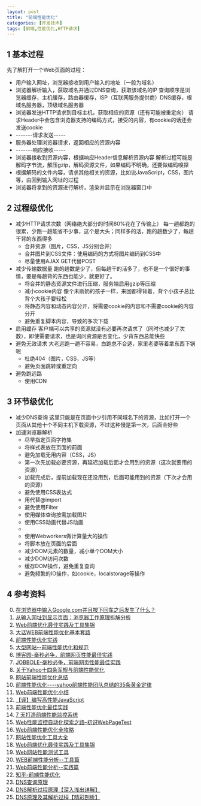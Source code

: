 ```yaml
---
layout: post
title: "前端性能优化"
categories: [开发技术]
tags: [前端,性能优化,HTTP请求]
---
```


## 1 基本过程
先了解打开一个Web页面的过程：

+ 用户输入网址，浏览器接收到用户输入的地址（一般为域名）
+ 浏览器解析输入，获取域名并通过DNS查询，获取该域名的IP
  查询顺序是浏览器缓存，主机缓存，路由器缓存，ISP（互联网服务提供商）DNS缓存，根域名服务器，顶级域名服务器
+ 浏览器发送HTTP请求到目标主机，获取相应的资源（还有可能被重定向）
  请求Header中会包含浏览器支持的编码方式，接受的内容，有cookie的话还会发送cookie
+ -------请求发送-----
+ 服务器处理浏览器请求，返回相应的资源内容
+ -------响应接收-----
+ 浏览器接收到资源内容，根据响应Header信息解析资源内容
  解析过程可能是解码字节流，解压gzip，解码资源文件，如果编码不明确，还要做编码嗅探
+ 根据解码的文件内容，请求其他相关的资源，比如说JavaScript，CSS，图片等，由回到输入网址的过程
+ 浏览器将拿到的资源进行解析，渲染并显示在浏览器窗口中



## 2 过程级优化
+ 减少HTTP请求次数（网络绝大部分的时间80%花在了传输上）
  每一趟都跑的很累，少跑一趟能省不少事，这个是大头；同样多的活，跑的趟数少了，每趟干背的东西得多
  + 合并资源（图片，CSS，JS分别合并）
  + 合并图片到CSS文件：使用编码的方式将图片编码到CSS中
  + 尽量使用AJAX GET代替POST
+ 减少传输数据量
  跑的趟数是少了，但每趟干的活多了，也不是一个很好的事情，要是每趟背的东西也能少，就更好了。
  + 将合并的静态资源文件进行压缩，服务端启用gzip等压缩
  + 减小cookie内容
    像个未断奶的孩子一样，来回都得背着，背个小孩子总比背个大孩子要轻松
  + 将静态内容和动态内容分开，将需要cookie的内容和不需要cookie的内容分开
  + 避免重复脚本内容，导致的多次下载
+ 启用缓存
  客户端可以共享的资源就没有必要再次请求了（同时也减少了次数），即使需要请求，也是询问资源是否变化，少背东西总能快些
+ 避免无效请求
  大老远跑一趟不容易，白跑总不合适，家里老婆等着拿东西下锅呢
  + 杜绝404（图片，CSS，JS等）
  + 避免页面跳转或重定向  
+ 避免跑远路
  + 使用CDN

## 3 环节级优化
+ 减少DNS查询
  这里只能是在页面中少引用不同域名下的资源，比如打开一个页面从其他十个不同主机下载资源，不过这种慢是第一次，后面会好些
+ 加速浏览器解析
  + 尽早指定页面字符集
  + 将样式表放在页面的前面
  + 避免加载无用内容（CSS，JS）
  + 第一次先加载必要资源，再延迟加载后面才会用到的资源（这次就要用的资源）
  + 加载完成后，提前加载现在还没用到，后面可能用到的资源（下次才会用的资源）
  + 避免使用CSS表达式
  + 用<link>代替@import
  + 避免使用Filter
  + 使用媒体查询按需加载图片
  + 使用CSS动画代替JS动画
  + ​
  + 使用Webworkers做计算量大的操作
  + 将脚本放在页面的后面
  + 减少DOM元素的数量，减小单个DOM大小
  + 减少DOM访问次数
  + 缓存DOM操作，避免重复查询
  + 避免频繁的IO操作，如cookie，localstorage等操作


## 4 参考资料
0. [在浏览器中输入Google.com并且按下回车之后发生了什么？](http://kb.cnblogs.com/page/516964/)
1. [从输入网址到显示页面：浏览器工作原理拆解分析][20]
2. [Web前端优化最佳实践及工具集锦](http://www.csdn.net/article/2013-09-23/2817020-web-performance-optimization)
3. [大话WEB前端性能优化基本套路](https://blog.thankbabe.com/2017/07/05/fore-end-optimize/)
4. [前端性能优化实践][2]
5. [大型网站--前端性能优化和规范][8]
6. [博客园-毫秒必争，前端网页性能最佳实践][4]
7. [JOBBOLE-毫秒必争，前端网页性能最佳实践][5]
8. [关于Yahoo十四条军规与前端性能优化][10]
9. [网站前端性能优化总结][9]
10. [前端性能优化----yahoo前端性能团队总结的35条黄金定律][13]
11. [Web前端性能优化小结][14]
12. [【译】编写高性能JavaScript][11]
13. [前端性能优化最佳实践][12]
14. [7 天打造前端性能监控系统][15]
15. [Web性能监控自动化探索之路–初识WebPageTest][19]
16. [Web前端性能优化全攻略][7]
17. [网站性能优化工具大全][16]
18. [Web前端优化最佳实践及工具集锦][23]
19. [Web网站性能测试工具][17]
20. [WEB前端性能分析--工具篇][0]
21. [Web前端性能分析--实践篇][1]
22. [知乎-前端性能优化][3]
23. [DNS查询原理][18]
24. [DNS解析过程原理【深入浅出详解】][21]
25. [DNS原理及其解析过程【精彩剖析】][22]


[0]: http://blog.csdn.net/five3/article/details/7686376 "WEB前端性能分析--工具篇"
[1]: http://blog.csdn.net/five3/article/details/7688298 "Web前端性能分析--实践篇"
[2]: http://my.oschina.net/felumanman/blog/266096 "前端性能优化实践"
[3]: http://www.zhihu.com/topic/19583739 "知乎-前端性能优化"
[4]: http://www.cnblogs.com/developersupport/p/webpage-performance-best-practices.html "毫秒必争，前端网页性能最佳实践"
[5]: http://blog.jobbole.com/48746/ "毫秒必争，前端网页性能最佳实践"
[6]: http://www.w3cfuns.com/article-1283-1.html "前端性能优化的14个规则，学会就偷着乐"
[7]: http://www.poluoluo.com/jzxy/200912/75133.html "Web前端性能优化全攻略"
[8]: http://www.cnblogs.com/and/p/3390676.html "大型网站--前端性能优化和规范"
[9]: http://www.open-open.com/news/view/9902b7 "网站前端性能优化总结"
[10]: http://segmentfault.com/a/1190000000656717 "关于Yahoo十四条军规与前端性能优化"
[11]: http://www.alloyteam.com/2012/11/performance-writing-efficient-javascript/ "【译】编写高性能JavaScript"
[12]: http://www.iteye.com/magazines/116-Web-Front-Performance-Best-Practice "前端性能优化最佳实践"
[13]: http://www.cnblogs.com/lei2007/archive/2013/08/16/3262897.html "前端性能优化----yahoo前端性能团队总结的35条黄金定律"
[14]: http://www.cnblogs.com/mofish/archive/2010/10/12/1849041.html "Web前端性能优化小结"
[15]: http://fex.baidu.com/blog/2014/05/build-performance-monitor-in-7-days/ "7 天打造前端性能监控系统"
[16]: http://www.qianduan.net/website-performance-optimization-tool.html "网站性能优化工具大全"
[17]: http://www.williamlong.info/archives/1291.html "Web网站性能测试工具"
[18]: http://www.cnblogs.com/yd1227/archive/2010/02/10/1667333.html "DNS查询原理"
[19]: http://www.51testing.com/html/15/n-1360715.html "Web性能监控自动化探索之路–初识WebPageTest"
[20]: http://developer.51cto.com/art/201007/209634_all.htm "从输入网址到显示页面：浏览器工作原理拆解分析"
[21]: http://www.ecdoer.com/post/dns.html "DNS解析过程原理【深入浅出详解】"
[22]: http://369369.blog.51cto.com/319630/812889 "DNS原理及其解析过程【精彩剖析】"
[23]: http://www.csdn.net/article/2013-09-23/2817020-web-performance-optimization "Web前端优化最佳实践及工具集锦"